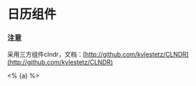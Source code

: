 # 日历组件

### 注意

采用三方组件clndr，文档：[http://github.com/kylestetz/CLNDR](http://github.com/kylestetz/CLNDR)

&lt;% {a} %&gt;

